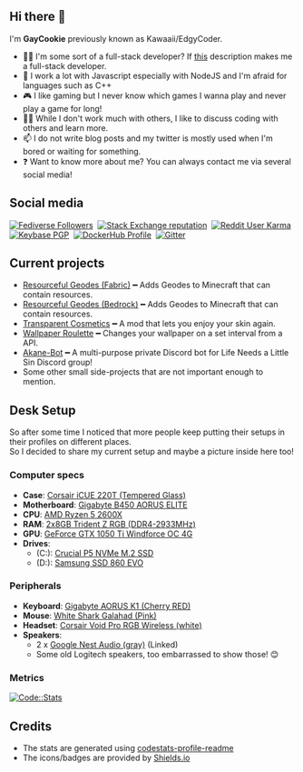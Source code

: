 ## Hi there 👋
I'm **GayCookie** previously known as Kawaaii/EdgyCoder.  
- 👨‍💻 I'm some sort of a full-stack developer? If [this](https://www.w3schools.com/whatis/whatis_fullstack.asp) description makes me a full-stack developer.
- 🌱 I work a lot with Javascript especially with NodeJS and I'm afraid for languages such as C++
- 🎮 I like gaming but I never know which games I wanna play and never play a game for long!
- 👯‍♀️ While I don't work much with others, I like to discuss coding with others and learn more.
- 📫 I do not write blog posts and my twitter is mostly used when I'm bored or waiting for something.
- ❓ Want to know more about me? You can always contact me via several social media!

## Social media
[![Fediverse Followers](https://img.shields.io/endpoint?url=https://gaycookie.dev/misskey.php?userId=8zpkico32u&style=for-the-badge)](https://mk.gaycookie.dev/@cookie)
‎‎ [![Stack Exchange reputation](https://img.shields.io/stackexchange/stackoverflow/r/12418331?color=%23F48024&label=Stack%20overflow&style=for-the-badge&logo=stackoverflow&logoColor=ffffff)](https://stackoverflow.com/users/12418331/kawaaii)
‎‎ [![Reddit User Karma](https://img.shields.io/reddit/user-karma/combined/Kawaaii-Programming?label=Reddit&style=for-the-badge&logo=reddit&logoColor=ffffff)](https://www.reddit.com/user/Kawaaii-Programming)  
‎‎ [![Keybase PGP](https://img.shields.io/keybase/pgp/GayCookie?label=Keybase&logo=keybase&logoColor=ffffff&style=for-the-badge)](https://keybase.io/GayCookie)
‎‎ [![DockerHub Profile](https://img.shields.io/badge/DockerHub-kawaaii-informational?style=for-the-badge&logo=docker&logoColor=ffffff)](https://hub.docker.com/u/kawaaii)
‎‎ [![Gitter](https://img.shields.io/gitter/room/edgy-irrelevant/community?label=edgy-irrelevant&logo=gitter&logoColor=ffffff&style=for-the-badge)](https://gitter.im/edgy-irrelevant/community)

## Current projects
- [Resourceful Geodes (Fabric)](https://github.com/gaycookie/ResourcefulGeodesFabric) ━ Adds Geodes to Minecraft that can contain resources.
- [Resourceful Geodes (Bedrock)](https://github.com/gaycookie/ResourcefulGeodes) ━ Adds Geodes to Minecraft that can contain resources.
- [Transparent Cosmetics](https://github.com/gaycookie/Transparent-Cosmetics) ━ A mod that lets you enjoy your skin again.
- [Wallpaper Roulette](https://github.com/gaycookie/Wallpaper-Roulette) ━ Changes your wallpaper on a set interval from a API.
- [Akane-Bot](https://github.com/edgycoder/Akane-Bot) ━ A multi-purpose private Discord bot for Life Needs a Little Sin Discord group!
- Some other small side-projects that are not important enough to mention.

## Desk Setup
So after some time I noticed that more people keep putting their setups in their profiles on different places.  
So I decided to share my current setup and maybe a picture inside here too!  

### Computer specs
- **Case**: [Corsair iCUE 220T (Tempered Glass)](https://www.corsair.com/eu/en/Categories/Products/Cases/Mid-Tower-ATX-Cases/220T-RGB/p/CC-9011190-WW#tab-overview)
- **Motherboard**: [Gigabyte B450 AORUS ELITE](https://www.gigabyte.com/Motherboard/B450-AORUS-ELITE-rev-1x#kf)
- **CPU**: [AMD Ryzen 5 2600X](https://www.amd.com/en/products/cpu/amd-ryzen-5-2600x)
- **RAM**: [2x8GB Trident Z RGB (DDR4-2933MHz)](https://www.gskill.com/product/165/167/1536715317/F4-2933C14D-16GTZRXTrident-Z-RGB-(For-AMD)DDR4-2933MHz-CL14-14-14-34-1.35V16GB-(2x8GB))
- **GPU**: [GeForce GTX 1050 Ti Windforce OC 4G](https://www.gigabyte.com/Graphics-Card/GV-N105TWF2OC-4GD#kf)
- **Drives**:
  - (C:): [Crucial P5 NVMe M.2 SSD](https://www.crucial.com/products/ssd/crucial-p5-ssd)
  - (D:): [Samsung SSD 860 EVO](https://www.samsung.com/semiconductor/minisite/ssd/product/consumer/860evo/)

### Peripherals
- **Keyboard**: [Gigabyte AORUS K1 (Cherry RED)](https://www.gigabyte.com/Keyboard/AORUS-K1#kf)
- **Mouse**: [White Shark Galahad (Pink)](https://whiteshark.gg/mice/galahad-pink)
- **Headset**: [Corsair Void Pro RGB Wireless (white)](https://www.corsair.com/us/en/Categories/Products/Gaming-Headsets/Wireless-Headsets/void-pro-wireless-config-na/p/CA-9011153-NA)
- **Speakers**: 
  - 2 x [Google Nest Audio (gray)](https://store.google.com/en/product/nest_audio) (Linked)
  - Some old Logitech speakers, too embarrassed to show those! 😊

### Metrics
[![Code::Stats](https://codestats-readme.wegfan.cn/history-graph/GayCookie?bg_color=0D1117&text_color=aaa&grid_color=333&language_colors=[%223e4053%22,%22cc4b48%22,%22518fbd%22,%22ba7a2b%22,%2260bd68%22,%22f17cb0%22,%22b2912f%22,%22c71585%22,%22b276b2%22])](https://codestats.net/users/GayCookie)

## Credits
- The stats are generated using [codestats-profile-readme](https://github.com/WEGFan/codestats-profile-readme)
- The icons/badges are provided by [Shields.io](https://shields.io/)
